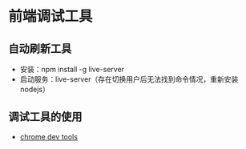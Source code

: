 # 前端调试工具

## 自动刷新工具

- 安装：npm install -g live-server
- 启动服务：live-server（存在切换用户后无法找到命令情况，重新安装nodejs）

## 调试工具的使用

- [chrome dev tools](http://www.css88.com/archives/8175)

